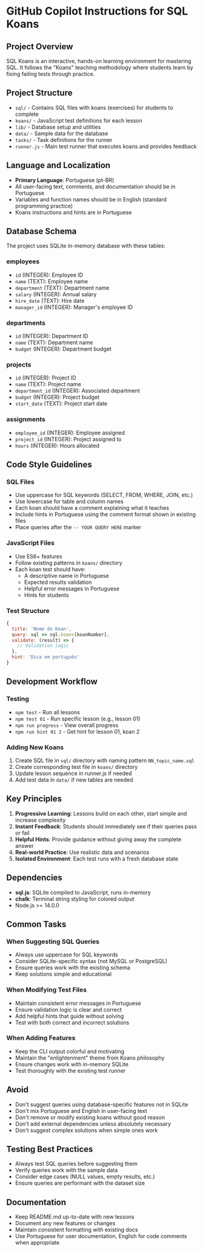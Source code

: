 # GitHub Copilot Instructions for SQL Koans

## Project Overview

SQL Koans is an interactive, hands-on learning environment for mastering SQL. It follows the "Koans" teaching methodology where students learn by fixing failing tests through practice.

## Project Structure

- `sql/` - Contains SQL files with koans (exercises) for students to complete
- `koans/` - JavaScript test definitions for each lesson
- `lib/` - Database setup and utilities
- `data/` - Sample data for the database
- `tasks/` - Task definitions for the runner
- `runner.js` - Main test runner that executes koans and provides feedback

## Language and Localization

- **Primary Language**: Portuguese (pt-BR)
- All user-facing text, comments, and documentation should be in Portuguese
- Variables and function names should be in English (standard programming practice)
- Koans instructions and hints are in Portuguese

## Database Schema

The project uses SQLite in-memory database with these tables:

### employees
- `id` (INTEGER): Employee ID
- `name` (TEXT): Employee name
- `department` (TEXT): Department name
- `salary` (INTEGER): Annual salary
- `hire_date` (TEXT): Hire date
- `manager_id` (INTEGER): Manager's employee ID

### departments
- `id` (INTEGER): Department ID
- `name` (TEXT): Department name
- `budget` (INTEGER): Department budget

### projects
- `id` (INTEGER): Project ID
- `name` (TEXT): Project name
- `department_id` (INTEGER): Associated department
- `budget` (INTEGER): Project budget
- `start_date` (TEXT): Project start date

### assignments
- `employee_id` (INTEGER): Employee assigned
- `project_id` (INTEGER): Project assigned to
- `hours` (INTEGER): Hours allocated

## Code Style Guidelines

### SQL Files
- Use uppercase for SQL keywords (SELECT, FROM, WHERE, JOIN, etc.)
- Use lowercase for table and column names
- Each koan should have a comment explaining what it teaches
- Include hints in Portuguese using the comment format shown in existing files
- Place queries after the `-- YOUR QUERY HERE` marker

### JavaScript Files
- Use ES6+ features
- Follow existing patterns in `koans/` directory
- Each koan test should have:
  - A descriptive name in Portuguese
  - Expected results validation
  - Helpful error messages in Portuguese
  - Hints for students

### Test Structure
```javascript
{
  title: 'Nome do Koan',
  query: sql => sql.koans[koanNumber],
  validate: (result) => {
    // Validation logic
  },
  hint: 'Dica em português'
}
```

## Development Workflow

### Testing
- `npm test` - Run all lessons
- `npm test 01` - Run specific lesson (e.g., lesson 01)
- `npm run progress` - View overall progress
- `npm run hint 01 2` - Get hint for lesson 01, koan 2

### Adding New Koans
1. Create SQL file in `sql/` directory with naming pattern `NN_topic_name.sql`
2. Create corresponding test file in `koans/` directory
3. Update lesson sequence in runner.js if needed
4. Add test data in `data/` if new tables are needed

## Key Principles

1. **Progressive Learning**: Lessons build on each other, start simple and increase complexity
2. **Instant Feedback**: Students should immediately see if their queries pass or fail
3. **Helpful Hints**: Provide guidance without giving away the complete answer
4. **Real-world Practice**: Use realistic data and scenarios
5. **Isolated Environment**: Each test runs with a fresh database state

## Dependencies

- **sql.js**: SQLite compiled to JavaScript, runs in-memory
- **chalk**: Terminal string styling for colored output
- Node.js >= 14.0.0

## Common Tasks

### When Suggesting SQL Queries
- Always use uppercase for SQL keywords
- Consider SQLite-specific syntax (not MySQL or PostgreSQL)
- Ensure queries work with the existing schema
- Keep solutions simple and educational

### When Modifying Test Files
- Maintain consistent error messages in Portuguese
- Ensure validation logic is clear and correct
- Add helpful hints that guide without solving
- Test with both correct and incorrect solutions

### When Adding Features
- Keep the CLI output colorful and motivating
- Maintain the "enlightenment" theme from Koans philosophy
- Ensure changes work with in-memory SQLite
- Test thoroughly with the existing test runner

## Avoid

- Don't suggest queries using database-specific features not in SQLite
- Don't mix Portuguese and English in user-facing text
- Don't remove or modify existing koans without good reason
- Don't add external dependencies unless absolutely necessary
- Don't suggest complex solutions when simple ones work

## Testing Best Practices

- Always test SQL queries before suggesting them
- Verify queries work with the sample data
- Consider edge cases (NULL values, empty results, etc.)
- Ensure queries are performant with the dataset size

## Documentation

- Keep README.md up-to-date with new lessons
- Document any new features or changes
- Maintain consistent formatting with existing docs
- Use Portuguese for user documentation, English for code comments when appropriate

